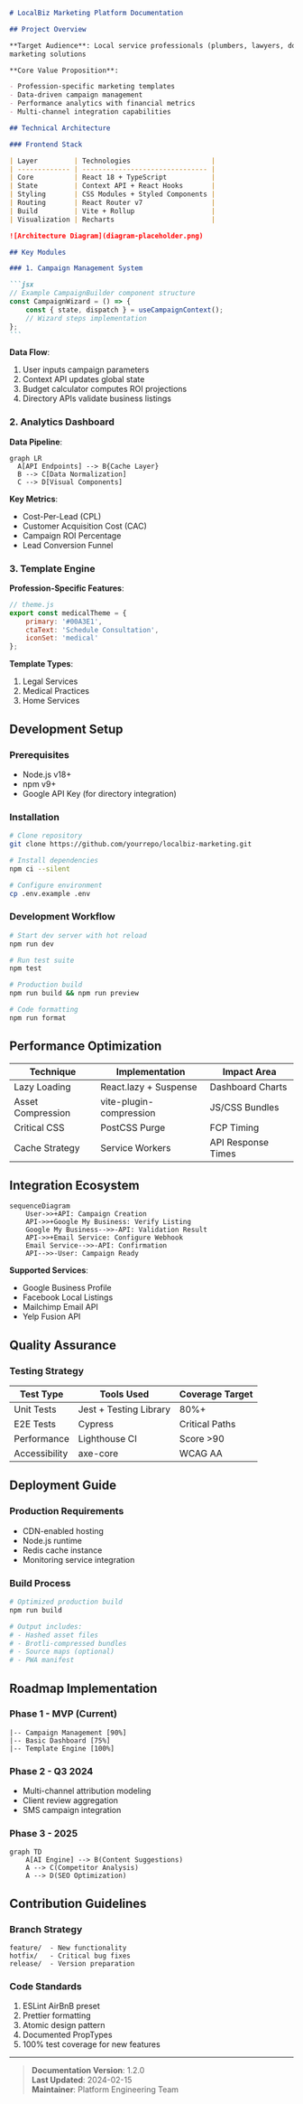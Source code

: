 ````markdown
# LocalBiz Marketing Platform Documentation

## Project Overview

**Target Audience**: Local service professionals (plumbers, lawyers, doctors) needing ROI-focused
marketing solutions

**Core Value Proposition**:

- Profession-specific marketing templates
- Data-driven campaign management
- Performance analytics with financial metrics
- Multi-channel integration capabilities

## Technical Architecture

### Frontend Stack

| Layer         | Technologies                    |
| ------------- | ------------------------------- |
| Core          | React 18 + TypeScript           |
| State         | Context API + React Hooks       |
| Styling       | CSS Modules + Styled Components |
| Routing       | React Router v7                 |
| Build         | Vite + Rollup                   |
| Visualization | Recharts                        |

![Architecture Diagram](diagram-placeholder.png)

## Key Modules

### 1. Campaign Management System

```jsx
// Example CampaignBuilder component structure
const CampaignWizard = () => {
    const { state, dispatch } = useCampaignContext();
    // Wizard steps implementation
};
```
````

**Data Flow**:

1. User inputs campaign parameters
2. Context API updates global state
3. Budget calculator computes ROI projections
4. Directory APIs validate business listings

### 2. Analytics Dashboard

**Data Pipeline**:

```mermaid
graph LR
  A[API Endpoints] --> B{Cache Layer}
  B --> C[Data Normalization]
  C --> D[Visual Components]
```

**Key Metrics**:

- Cost-Per-Lead (CPL)
- Customer Acquisition Cost (CAC)
- Campaign ROI Percentage
- Lead Conversion Funnel

### 3. Template Engine

**Profession-Specific Features**:

```javascript
// theme.js
export const medicalTheme = {
    primary: '#00A3E1',
    ctaText: 'Schedule Consultation',
    iconSet: 'medical'
};
```

**Template Types**:

1. Legal Services
2. Medical Practices
3. Home Services

## Development Setup

### Prerequisites

- Node.js v18+
- npm v9+
- Google API Key (for directory integration)

### Installation

```bash
# Clone repository
git clone https://github.com/yourrepo/localbiz-marketing.git

# Install dependencies
npm ci --silent

# Configure environment
cp .env.example .env
```

### Development Workflow

```bash
# Start dev server with hot reload
npm run dev

# Run test suite
npm test

# Production build
npm run build && npm run preview

# Code formatting
npm run format
```

## Performance Optimization

| Technique         | Implementation          | Impact Area        |
| ----------------- | ----------------------- | ------------------ |
| Lazy Loading      | React.lazy + Suspense   | Dashboard Charts   |
| Asset Compression | vite-plugin-compression | JS/CSS Bundles     |
| Critical CSS      | PostCSS Purge           | FCP Timing         |
| Cache Strategy    | Service Workers         | API Response Times |

## Integration Ecosystem

```mermaid
sequenceDiagram
    User->>+API: Campaign Creation
    API->>+Google My Business: Verify Listing
    Google My Business-->>-API: Validation Result
    API->>+Email Service: Configure Webhook
    Email Service-->>-API: Confirmation
    API-->>-User: Campaign Ready
```

**Supported Services**:

- Google Business Profile
- Facebook Local Listings
- Mailchimp Email API
- Yelp Fusion API

## Quality Assurance

### Testing Strategy

| Test Type     | Tools Used             | Coverage Target |
| ------------- | ---------------------- | --------------- |
| Unit Tests    | Jest + Testing Library | 80%+            |
| E2E Tests     | Cypress                | Critical Paths  |
| Performance   | Lighthouse CI          | Score >90       |
| Accessibility | axe-core               | WCAG AA         |

## Deployment Guide

### Production Requirements

- CDN-enabled hosting
- Node.js runtime
- Redis cache instance
- Monitoring service integration

### Build Process

```bash
# Optimized production build
npm run build

# Output includes:
# - Hashed asset files
# - Brotli-compressed bundles
# - Source maps (optional)
# - PWA manifest
```

## Roadmap Implementation

### Phase 1 - MVP (Current)

```progress
|-- Campaign Management [90%]
|-- Basic Dashboard [75%]
|-- Template Engine [100%]
```

### Phase 2 - Q3 2024

- Multi-channel attribution modeling
- Client review aggregation
- SMS campaign integration

### Phase 3 - 2025

```mermaid
graph TD
    A[AI Engine] --> B(Content Suggestions)
    A --> C(Competitor Analysis)
    A --> D(SEO Optimization)
```

## Contribution Guidelines

### Branch Strategy

```git-workflow
feature/  - New functionality
hotfix/   - Critical bug fixes
release/  - Version preparation
```

### Code Standards

1. ESLint AirBnB preset
2. Prettier formatting
3. Atomic design pattern
4. Documented PropTypes
5. 100% test coverage for new features

---

> **Documentation Version**: 1.2.0  
> **Last Updated**: 2024-02-15  
> **Maintainer**: Platform Engineering Team

```

```
